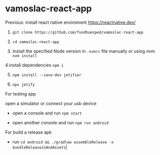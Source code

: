 # vamoslac-react-app

Previous: install react native enviroment https://reactnative.dev/

1. `git clone https://github.com/fundhuesped/vamoslac-react-app`

2. `cd vamoslac-react-app`

3. Install the specified Node version in `.nvmrc` file manually or using nvm
	`nvm install`

4.install dependencies
	`npm i`

5. `npm install --save-dev jetifier`

6. `npx jetify`

For testing app

open a simulator or connect your usb device

* open a console and run `npm start`

* open another console and run `npm run android`


For build a release apk

* run `cd android && ./gradlew assembleRelease -x bundleReleaseJsAndAssets`|

